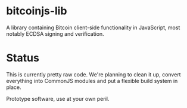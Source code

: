 # bitcoinjs-lib

A library containing Bitcoin client-side functionality in JavaScript,
most notably ECDSA signing and verification.

# Status

This is currently pretty raw code. We're planning to clean it up,
convert everything into CommonJS modules and put a flexible build
system in place.

Prototype software, use at your own peril.
